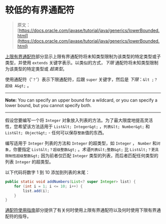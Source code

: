 # 较低的有界通配符

> 原文： [https://docs.oracle.com/javase/tutorial/java/generics/lowerBounded.html](https://docs.oracle.com/javase/tutorial/java/generics/lowerBounded.html)

[上限有界通配符](upperBounded.html)部分显示上限有界通配符将未知类型限制为该类型的特定类型或子类型，并使用 `extends` 关键字表示。以类似的方式，_下限_ 通配符将未知类型限制为该类型的特定类型或 _超类型_。

使用通配符（'`？`'）表示下限通配符，后跟 `super` 关键字，然后是 _下限_：`&lt ;？超级 A&gt;` 。

* * *

**Note:** You can specify an upper bound for a wildcard, or you can specify a lower bound, but you cannot specify both.

* * *

假设您要编写一个将 `Integer` 对象放入列表的方法。为了最大限度地提高灵活性，您希望该方法适用于 `List&lt; Integer&gt;` ，`列表&lt; Number&gt;` 和 `List&lt; Object&gt;` - 任何可以保存`整数`值的东西。

编写适用于 `Integer` 列表的方法和 `Integer` 的超类型，如 `Integer` ， `Number` 和`对象`，你要指定 `List&lt;？超级整数&gt;` 。术语`列表&lt;整数&gt;` 比 `List&lt;？更具限制性超级整数&gt;` 因为前者仅匹配 `Integer` 类型的列表，而后者匹配任何类型的列表 `Integer` 的超类型。

以下代码将数字 1 到 10 添加到列表的末尾：

```java
public static void addNumbers(List<? super Integer> list) {
    for (int i = 1; i <= 10; i++) {
        list.add(i);
    }
}
```

[通配符使用指南](wildcardGuidelines.html)部分提供了有关何时使用上限有界通配符以及何时使用下限有界通配符的指导。